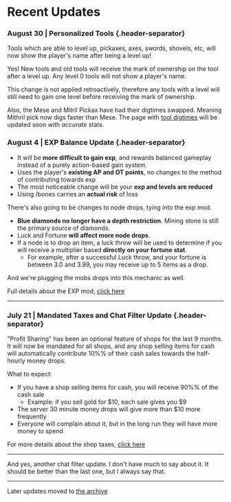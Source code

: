 # Recent Updates

### August 30 | Personalized Tools {.header-separator}

Tools which are able to level up, pickaxes, axes, swords, shovels, etc, will now show the player's name after being a level up!

Yes! New tools and old tools will receive the mark of ownership on the tool after a level up. Any level 0 tools will not show a player's name.

This change is not applied retroactively, therefore any tools with a level will still need to gain one level before receiving the mark of ownership.

Also, the Mese and Mitril Pickax have had their digtimes swapped. Meaning Mithril pick now digs faster than Mese. The page with [tool digtimes](/pages/tools.html) will be updated soon with *accurate* stats.

### August 4 | EXP Balance Update {.header-separator}

- It will be **more difficult to gain exp**, and rewards balanced gameplay instead of a purely action-based gain system.
- Uses the player's **existing AP and OT points**, no changes to the method of contributing towards exp
- The most noticeable change will be your **exp and levels are reduced**
- Using /bones carries an **actual risk** of loss

There's also going to be changes to node drops, tying into the exp mod. 

- **Blue diamonds no longer have a depth restriction**. Mining stone is still the primary source of diamonds.
- Luck and Fortune **will affect more node drops**. 
- If a node is to drop an item, a luck throw will be used to determine if you will receive a multiplier based **directly on your fortune stat**. 
  - For example, after a successful Luck throw, and your fortune is between 3.0 and 3.99, you may receive up to 5 items as a drop.

And we're plugging the mobs drops into this mechanic as well.

Full details about the EXP mod, [click here](/pages/exp.html)

___

### July 21 | Mandated Taxes and Chat Filter Update {.header-separator}

"Profit Sharing" has been an optional feature of shops for the last 9 months. It will now be mandated for all shops, and any shop selling items for cash will automatically contribute 10%% of their cash sales towards the half-hourly money drops.

What to expect:

  - If you have a shop selling items for cash, you will receive 90%% of the cash sale
    - Example: if you sell gold for $10, each sale gives you $9
  - The server 30 minute money drops will give more than $10 more frequently
  - Everyone will complain about it, but in the long run they will have more money to spend

For more details about the shop taxes, [click here](/pages/economy.html)

___

And yes, another chat filter update. I don't have much to say about it. It should be better than the last one, but I always say that.

___

Later updates moved to [the archive](/pages/archive/index.html)

